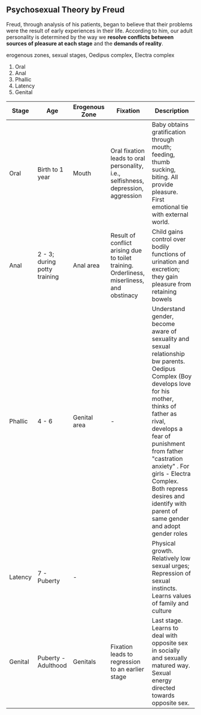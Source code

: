---
---
## Psychosexual Theory by Freud
Freud, through analysis of his patients, began to believe that their problems were the result of early experiences in their life. According to him, our adult personality is determined  by the way we **resolve conflicts between sources of pleasure at each stage** and the  **demands of reality**.

erogenous zones, sexual stages, Oedipus complex, Electra complex  
1. Oral 
2. Anal
3. Phallic
4. Latency
5. Genital


|    Stage    |    Age    |    Erogenous Zone    |    Fixation    |    Description    |
|---|---|---|---|---|
|    Oral    |    Birth   to 1 year    |    Mouth    |    Oral   fixation leads to oral personality, i.e., selfishness, depression, aggression    |    Baby   obtains gratification through mouth; feeding, thumb sucking, biting. All   provide pleasure.     First emotional tie with external world.    |
|    Anal    |    2 - 3;   during potty training    |    Anal   area    |    Result   of conflict arising due to toilet training. Orderliness, miserliness, and   obstinacy     |    Child   gains control over bodily functions of urination and excretion; they gain   pleasure from retaining bowels     |
|    Phallic    |    4 - 6    |    Genital   area    |                 -    |    Understand   gender, become aware of sexuality and sexual relationship bw parents. Oedipus Complex (Boy develops love for his   mother, thinks of father as rival, develops a fear of punishment from father "castration anxiety" . For girls - Electra Complex. Both repress desires and   identify with parent of same gender and adopt gender roles    |
|    Latency    |    7 -   Puberty    |           -    |         |    Physical   growth. Relatively low sexual urges; Repression of sexual instincts. Learns values of family and culture    |
|    Genital    |    Puberty   - Adulthood    |    Genitals    |    Fixation   leads to regression to an earlier stage    |    Last   stage. Learns to deal with opposite sex in   socially and sexually matured   way. Sexual energy directed towards opposite   sex.     |